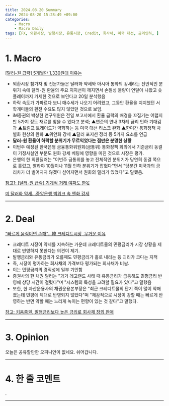 ```yaml
---
title: 2024.08.20 Summary
date: 2024-08-20 15:28:49 +09:00
categories:
    - Macro
    - Macro Daily
tags: [FX, 외환시장, 발행시장, 유통시장, Credit, 회사채, 미국 대선, 금리인하, ]
---
```


# 1. Macro

[[달러-원 급락] 5개월만 1,330원대 이유는](https://news.einfomax.co.kr/news/articleView.html?idxno=4321801)

- 외환시장 참가자 및 전문가들은 달러화 약세와 아시아 통화의 강세라는 전반적인 분위기 속에 달러-원 환율의 주요 지지선이 깨지면서 손절성 물량이 연달아 나왔고 숏플레이까지 가세한 것으로 보인다고 20일 분석했음
- 하락 속도가 가파르다 보니 매수세가 나오기 어려웠고, 그동안 환율을 지지했던 서학개미들의 환전 수요도 많지 않았던 것으로 보임.
- iM증권의 박상현 연구위원은 전일 보고서에서 환율 급락의 배경을 꼬집기는 어렵지만 5가지 정도 재료를 찾을 수 있다고 분석; ▲연준의 연내 3차례 금리 인하 기대감과 ▲트럼프 트레이드가 약화하는 등 미국 대선 리스크 완화 ▲한미간 통화정책 차별화 현상의 완화 ▲위안화 강세 ▲달러 포지션 정리 등 5가지 요소를 언급
- **달러-원 환율이 하락할 분위기가 무르익었다는 점만은 분명한 상황**
- 이번주 예정된 한국은행 금융통화위원회(금통위) 통화정책 회의에서 기준금리 동결이 기정사실인 부분도 원화 강세 베팅에 영향을 미친 것으로 시장은 평가.
- 은행의 한 외환딜러는 "이번주 금통위를 놓고 전체적인 분위기가 당연히 동결 쪽으로 흘렀고, 빨라야 10월이나 11월 인하 분위기가 잡혔다"면서 "당분간 미국과의 금리차가 더 벌어지지 않겠다 싶어지면서 원화의 랠리가 있었다"고 말했음.

[참고1: [달러-원 급락] 기계적 거래 여파도 한몫](https://news.einfomax.co.kr/news/articleView.html?idxno=4321802)

[미 달러화 약세...중앙은행 빅위크 속 엔화 강세](https://news.einfomax.co.kr/news/articleView.html?idxno=4321736)

---

# 2. Deal

["빠르게 움직이면 손해"...韓 크레디트시장, 무거운 이유](https://news.einfomax.co.kr/news/articleView.html?idxno=4321691)

- 크레디트 시장이 약세를 지속하는 가운데 크레디트물의 민평금리가 시장 상황을 제대로 반영하지 못한다는 의견이 제기.
- 발행금리와 유통금리가 오를때도 민평금리가 홀로 내리는 등 괴리가 크다는 지적
- 즉, 시장이 평가하는 회사채의 가격보다 평가되는 회사채가 비쌈.
- 이는 민평금리의 경직성에 일부 기인함
- 증권사의 한 채권 딜러는 "과거 레고랜드 사태 때 유통금리가 급등해도 민평금리 반영에 상당 시간이 걸렸다"며 "시스템의 특성을 고려할 필요가 있다"고 말했음
- 또한, 한 자산운용사의 채권운용본부장은 "최근 크레디트물의 단기 쪽이 많이 약해졌는데 민평에 제대로 반영되지 않았다"며 "체감적으로 시장이 강할 때는 빠르게 반영하는 반면 약할 때는 느리게 녹이는 편향이 있는 것 같다"고 말했다.

[참고: 키움증권, 발행금리보다 높은 금리로 회사채 장외 판매](https://news.einfomax.co.kr/news/articleView.html?idxno=4321720)

---

# 3. Opinion

오늘은 공유할만한 오피니언이 없네요. 쉬어갑니다.


---

# 4. 한 줄 코멘트

.

---